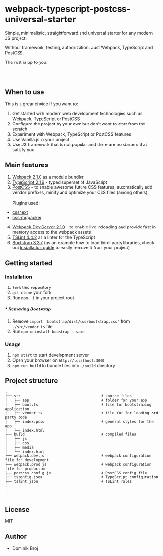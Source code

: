 # webpack-typescript-postcss-universal-starter

<p>Simple, minimalistic, straightforward and universal starter for any modern JS project.</p>
<p>Without framework, testing, authorization. Just Webpack, TypeScript and PostCSS.</p>
<p>The rest is up to you.</p>
<br/><br/>

## When to use

This is a great choice if you want to:

1. Get started with modern web development technologies such as Webpack, TypeScript or PostCSS
2. Configure the project by your own but don't want to start from the scratch
3. Experiment with Webpack, TypeScript or PostCSS features
4. Use Vanilla.js in your project
5. Use JS framework that is not popular and there are no starters that satisfy you

## Main features

1. [Webpack 2.1.0](https://webpack.js.org/) as a module bundler
2. [TypeScript 2.1.6](https://www.typescriptlang.org/) - typed superset of JavaScript
3. [PostCSS](http://postcss.org/) - to enable awesome future CSS features, automatically add vendor prefixes,
minify and optimize your CSS files (among others)<br/><br/>
Plugins used:
 * [cssnext](http://cssnext.io/)
 * [css-mqpacker](http://cssnext.io/)
4. [Webpack Dev Server 2.1.0](https://github.com/webpack/webpack-dev-server) - to enable live-reloading and provide fast in-memory access to the webpack assets
5. [TSLint 4.4.2](https://palantir.github.io/tslint/) as a linter for the TypeScript
6. [Bootstrap 3.3.7](http://getbootstrap.com/) (as an example how to load third-party libraries, check out [Installation guide](###installation) to easily remove it from your project)

## Getting started

### Installation

1. ```fork``` this repository
2. ```git clone``` your fork
3. Run ```npm  i``` in your project root

##### * Removing Bootstrap
1. Remove ```import 'bootstrap/dist/css/bootstrap.css'``` from ```./src/vendor.ts``` file
2. Run ```npm uninstall boostrap --save```


### Usage
1. ```npm start``` to start development server
2. Open your browser on ```http://localhost:3000```
3. ```npm run build``` to bundle files into ```./build``` directory


## Project structure
```
.
├── src                                     # source files
│   ├── app                                 # folder for your app
│   ├── boot.ts                             # file for bootstraping application
│   ├── vendor.ts                           # file for for loading 3rd party code
│   ├── index.pcss                          # general styles for the app
│   └── index.html
├── build                                   # compiled files
│   ├── js
│   ├── css
│   ├── media
│   └── index.html
├── webpack.dev.js                          # webpack configuration file for development
├── webpack.prod.js                         # webpack configuration file for production
├── postcss.config.js                       # PostCSS config file
├── tsconfig.json                           # TypeScript configuration
├── tslint.json                             # TSLint rules
.
.
.
```

## License
MIT


## Author

* Dominik Broj
